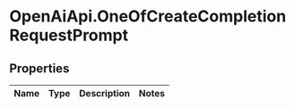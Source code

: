 # OpenAiApi.OneOfCreateCompletionRequestPrompt

## Properties
Name | Type | Description | Notes
------------ | ------------- | ------------- | -------------
